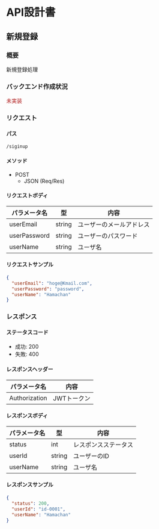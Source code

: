 # API設計書


<!----
未実装：#b22222
実装中：#87cefa
実装：#00fa9a
--->


## 新規登録

### 概要

新規登録処理

### バックエンド作成状況
<font color="#b22222">未実装</font>

### リクエスト

#### パス

`/siginup`



#### メソッド
- POST
  - JSON (Req/Res)

#### リクエストボディ

| パラメータ名       | 型      | 内容           |
|--------------|--------|--------------|
| userEmail       | string | ユーザーのメールアドレス |
| userPassword | string | ユーザーのパスワード   |
| userName     | string | ユーザ名         |



#### リクエストサンプル

```JSON
{
  "userEmail": "hoge@Kmail.com",
  "userPassword": "password",
  "userName": "Hamachan"
}
```

### レスポンス

#### ステータスコード

- 成功: 200
- 失敗: 400


#### レスポンスヘッダー

| パラメータ名       | 内容      |
|--------------|---------|
| Authorization       | JWTトークン |


#### レスポンスボディ

| パラメータ名       | 型      | 内容         |
|--------------|--------|------------|
| status       | int    | レスポンスステータス |
| userId | string | ユーザーのID    |
| userName     | string | ユーザ名       |

#### レスポンスサンプル

```JSON
{
  "status": 200,
  "userId": "id-0001",
  "userName": "Hamachan"
}
```





